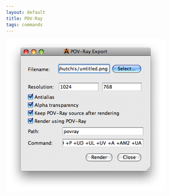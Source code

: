 ```yaml
---
layout: default
title: POV-Ray
tags: commands
---
```




![](POVRayExport.png "POVRayExport.png")



